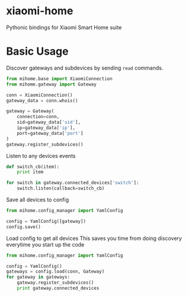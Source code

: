 xiaomi-home
==================

Pythonic bindings for Xiaomi Smart Home suite


Basic Usage
==================


Discover gateways and subdevices by sending `read` commands.

```python
from mihome.base import XiaomiConnection
from mihome.gateway import Gateway

conn = XiaomiConnection()
gateway_data = conn.whois()

gateway = Gateway(
	connection=conn,
	sid=gateway_data['sid'],
	ip=gateway_data['ip'],
	port=gateway_data['port']
)
gateway.register_subdevices()
```

Listen to any devices events

```python
def switch_cb(item):
	print item

for switch in gateway.connected_devices['switch']:
	switch.listen(callback=switch_cb)
```

Save all devices to config

```python
from mihome.config_manager import YamlConfig

config = YamlConfig([gateway])
config.save()
```

Load config to get all devices
This saves you time from doing discovery everytime you
start up the code

```python
from mihome.config_manager import YamlConfig

config = YamlConfig()
gateways = config.load(conn, Gateway)
for gateway in gateways:
	gateway.register_subdevices()
	print gateway.connected_devices
```